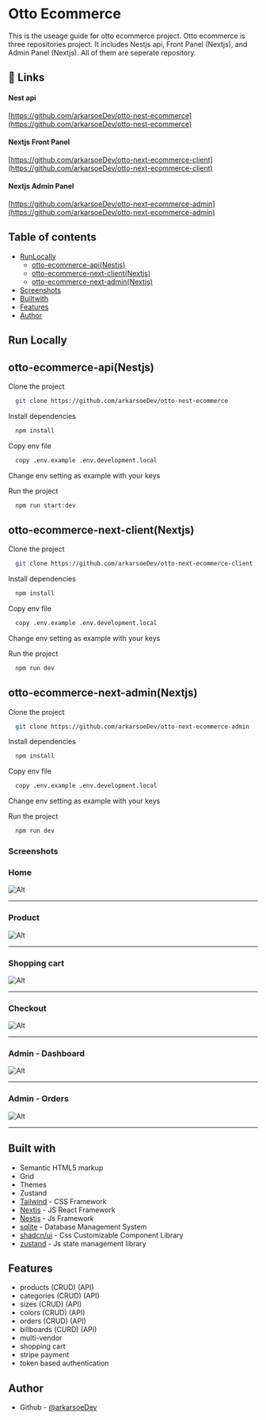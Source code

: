 # Otto Ecommerce

This is the useage guide for otto ecommerce project. Otto ecommerce is three repositories project.
It includes Nestjs api, Front Panel (Nextjs), and Admin Panel (Nextjs). All of them are seperate repository.

## 🔗 Links

#### Nest api
[https://github.com/arkarsoeDev/otto-nest-ecommerce](https://github.com/arkarsoeDev/otto-nest-ecommerce)
#### Nextjs Front Panel
[https://github.com/arkarsoeDev/otto-next-ecommerce-client](https://github.com/arkarsoeDev/otto-next-ecommerce-client)
#### Nextjs Admin Panel
[https://github.com/arkarsoeDev/otto-next-ecommerce-admin](https://github.com/arkarsoeDev/otto-next-ecommerce-admin)

## Table of contents

- [RunLocally](#run-locally)
   - [otto-ecommerce-api(Nestjs)](#otto-ecommerce-apiNestjs)
   - [otto-ecommerce-next-client(Nextjs)](#otto-ecommerce-next-clientnextjs)
   - [otto-ecommerce-next-admin(Nextjs)](#otto-ecommerce-next-adminnextjs)
- [Screenshots](#screenshots)
- [Builtwith](#built-with)
- [Features](#features)
- [Author](#author)

## Run Locally

## otto-ecommerce-api(Nestjs)

Clone the project

```bash
  git clone https://github.com/arkarsoeDev/otto-nest-ecommerce
```

Install dependencies

```bash
  npm install
```

Copy env file

```bash
  copy .env.example .env.development.local
```

Change env setting as example with your keys

Run the project

```bash
  npm run start:dev
```

## otto-ecommerce-next-client(Nextjs)

Clone the project

```bash
  git clone https://github.com/arkarsoeDev/otto-next-ecommerce-client
```

Install dependencies

```bash
  npm install
```

Copy env file

```bash
  copy .env.example .env.development.local
```

Change env setting as example with your keys

Run the project

```bash
  npm run dev
```

## otto-ecommerce-next-admin(Nextjs)

Clone the project

```bash
  git clone https://github.com/arkarsoeDev/otto-next-ecommerce-admin
```

Install dependencies

```bash
  npm install
```

Copy env file

```bash
  copy .env.example .env.development.local
```

Change env setting as example with your keys

Run the project

```bash
  npm run dev
```

### Screenshots

### Home

![Alt](/screenshots/front-home.png "Home")

_______________________________________________________________

### Product

![Alt](/screenshots/front-product.png "Product")

_______________________________________________________________


### Shopping cart

![Alt](/screenshots/front-shopping-cart.png "Shopping cart")

_______________________________________________________________

### Checkout

![Alt](/screenshots/front-checkout.png "Checkout")

_______________________________________________________________

### Admin - Dashboard

![Alt](/screenshots/admin-dashboard.png "Admin - Dashboard")

_______________________________________________________________

### Admin - Orders

![Alt](/screenshots/admin-orders.png "Admin - Orders")

_______________________________________________________________

## Built with

- Semantic HTML5 markup
- Grid
- Themes
- Zustand
- [Tailwind](https://tailwindcss.com/) - CSS Framework
- [Nextjs](https://nextjs.org/) - JS React Framework
- [Nestjs](https://nestjs.com/) - Js Framework
- [sqlite](https://www.sqlite.org/) - Database Management System
- [shadcn/ui](https://ui.shadcn.com/) - Css Customizable Component Library
- [zustand](https://zustand-demo.pmnd.rs/) - Js state management library

## Features

- products (CRUD) (API)
- categories (CRUD) (API)
- sizes (CRUD) (API)
- colors (CRUD) (API)
- orders (CRUD) (API)
- billboards (CURD) (API)
- multi-vendor
- shopping cart
- stripe payment
- token based authentication

## Author

- Github - [@arkarsoeDev](https://github.com/arkarsoeDev)
